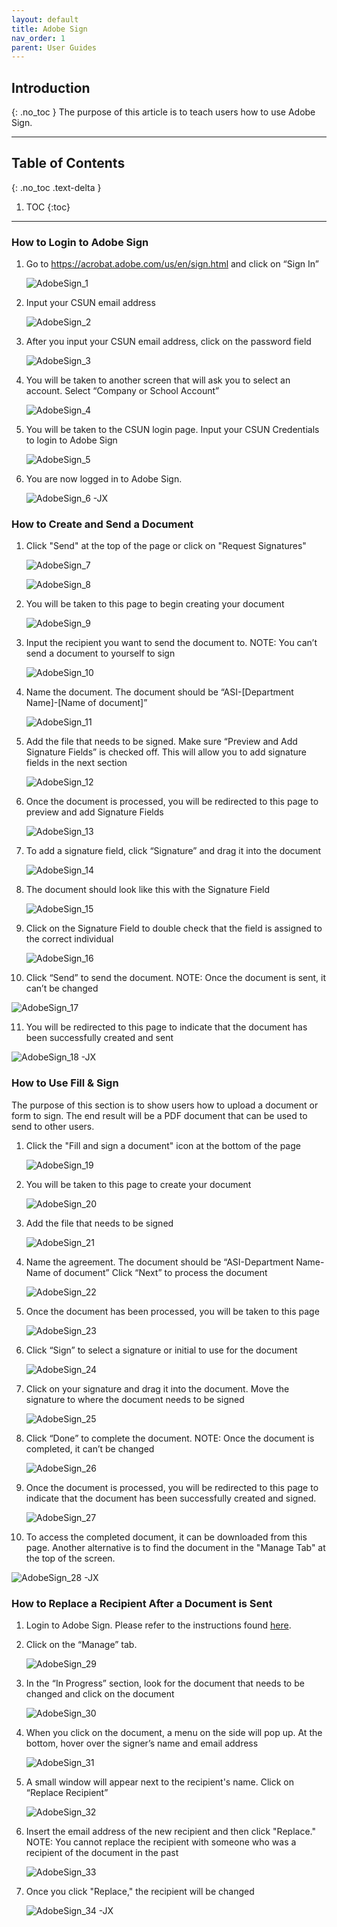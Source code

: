 ```yaml
---
layout: default
title: Adobe Sign
nav_order: 1
parent: User Guides
---
```

## Introduction
{: .no_toc }
The purpose of this article is to teach users how to use Adobe Sign.

---

## Table of Contents
{: .no_toc .text-delta }

1. TOC
{:toc}

---



### How to Login to Adobe Sign

1. Go to https://acrobat.adobe.com/us/en/sign.html and click on “Sign In”

   ![AdobeSign_1](./AdobeSign_1.png)

2. Input your CSUN email address

   ![AdobeSign_2](./AdobeSign_2.png)
 
3. After you input your CSUN email address, click on the password field

   ![AdobeSign_3](./AdobeSign_3.png)

4. You will be taken to another screen that will ask you to select an account. Select “Company or School Account”

   ![AdobeSign_4](./AdobeSign_4.png)

5. You will be taken to the CSUN login page. Input your CSUN Credentials to login to Adobe Sign

   ![AdobeSign_5](./AdobeSign_5.png)
   
6. You are now logged in to Adobe Sign.

   ![AdobeSign_6](./AdobeSign_6.jpg)
-JX

### How to Create and Send a Document

1. Click "Send" at the top of the page or click on "Request Signatures"
   
   ![AdobeSign_7](./AdobeSign_7.jpg)
   
   ![AdobeSign_8](./AdobeSign_8.jpg)

2. You will be taken to this page to begin creating your document

   ![AdobeSign_9](./AdobeSign_9.png)

3. Input the recipient you want to send the document to. NOTE: You can’t send a document to yourself to sign

   ![AdobeSign_10](./AdobeSign_10.png)

4. Name the document. The document should be “ASI-[Department Name]-[Name of document]”

   ![AdobeSign_11](./AdobeSign_11.png)

5. Add the file that needs to be signed. Make sure “Preview and Add Signature Fields” is checked off. This will allow you to add signature fields in the next section

   ![AdobeSign_12](./AdobeSign_12.png)

6. Once the document is processed, you will be redirected to this page to preview and add Signature Fields

   ![AdobeSign_13](./AdobeSign_13.png)

7. To add a signature field, click “Signature” and drag it into the document

   ![AdobeSign_14](./AdobeSign_14.png)

8. The document should look like this with the Signature Field

   ![AdobeSign_15](./AdobeSign_15.png)

9. Click on the Signature Field to double check that the field is assigned to the correct individual

   ![AdobeSign_16](./AdobeSign_16.png)

10. Click “Send” to send the document. NOTE: Once the document is sent, it can’t be changed

   ![AdobeSign_17](./AdobeSign_17.png)

11. You will be redirected to this page to indicate that the document has been successfully created and sent

   ![AdobeSign_18](./AdobeSign_18.png)
-JX

### How to Use Fill & Sign
The purpose of this section is to show users how to upload a document or form to sign. The end result will be a PDF document that can be used to send to other users.
1. Click the "Fill and sign a document" icon at the bottom of the page

   ![AdobeSign_19](./AdobeSign_19.png)

2. You will be taken to this page to create your document

   ![AdobeSign_20](./AdobeSign_20.png)

3. Add the file that needs to be signed

   ![AdobeSign_21](./AdobeSign_21.png)

4. Name the agreement. The document should be “ASI-Department Name-Name of document” Click “Next” to process the document

   ![AdobeSign_22](./AdobeSign_22.png)

5. Once the document has been processed, you will be taken to this page

   ![AdobeSign_23](./AdobeSign_23.png)

6. Click “Sign” to select a signature or initial to use for the document

   ![AdobeSign_24](./AdobeSign_24.png)

7. Click on your signature and drag it into the document. Move the signature to where the document needs to be signed

   ![AdobeSign_25](./AdobeSign_25.png)

8. Click “Done” to complete the document. NOTE: Once the document is completed, it can’t be changed

   ![AdobeSign_26](./AdobeSign_26.png)

9. Once the document is processed, you will be redirected to this page to indicate that the document has been successfully created and signed.

   ![AdobeSign_27](./AdobeSign_27.png)

10. To access the completed document, it can be downloaded from this page. Another alternative is to find the document in the "Manage Tab" at the top of the screen.

   ![AdobeSign_28](./AdobeSign_28.png)
-JX

### How to Replace a Recipient After a Document is Sent

1. Login to Adobe Sign. Please refer to the instructions found [here](http://www.csunas.org/it/AdobeSign#How_to_Login_to_Adobe_Sign).

2. Click on the “Manage” tab.

   ![AdobeSign_29](./AdobeSign_29.jpg)

3. In the “In Progress” section, look for the document that needs to be changed and click on the document

   ![AdobeSign_30](./AdobeSign_30.jpg)

4. When you click on the document, a menu on the side will pop up. At the bottom, hover over the signer’s name and email address

   ![AdobeSign_31](./AdobeSign_31.jpg)

5. A small window will appear next to the recipient's name. Click on “Replace Recipient”

   ![AdobeSign_32](./AdobeSign_32.jpg)

6. Insert the email address of the new recipient and then click "Replace." NOTE: You cannot replace the recipient with someone who was a recipient of the document in the past

   ![AdobeSign_33](./AdobeSign_33.jpg)

7. Once you click "Replace," the recipient will be changed

   ![AdobeSign_34](./AdobeSign_34.jpg)
-JX



